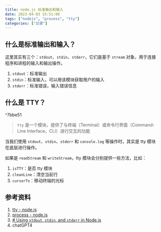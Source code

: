 ```yaml
---
title: node.js 标准输出和输入
date: 2023-04-03 15:51:00
tags: ["nodejs", "process", "tty"]
categories: ["记录"]
---
```


## 什么是标准输出和输入？

这里其实有三个：`stdout`、`stdin`、`stderr`，它们是基于 `stream` 对象，用于连接程序和进程的输入和输出操作。
1. `stdout`：标准输出
2. `stdin`：标准输入，可以用该模块获取用户的输入
3. `stderr`：标准错误，输入错误信息

## 什么是 TTY？

^7bbe51

> `tty` 是一个模块，提供了与终端（Terminal）或命令行界面（Command-Line Interface，CLI）进行交互的功能

当我们使用 `stdout`、`stdin`、`stderr` 和 `console.log` 等操作时，其实是 tty 模块在底层进行操作。

如果是 `readStream` 和 `writeStream`，tty 模块会分别提供一些方法，比如：
1. `isTTY`：是否 tty 模块
2. `cleanLine`：清空当前行
3. `cursorTo`：移动终端的光标


## 参考资料

1. [tty - node.js](https://nodejs.org/api/tty.html#tty)
2. [process - node.js](https://nodejs.org/api/process.html#a-note-on-process-io)
3. [# Using `stdout`, `stdin`, and `stderr` in Node.js](https://blog.logrocket.com/using-stdout-stdin-stderr-node-js/)
4. chatGPT4